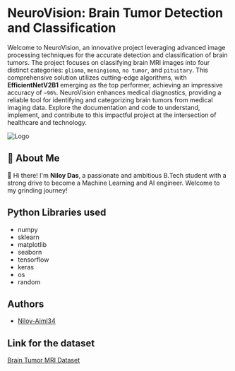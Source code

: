 
# NeuroVision: Brain Tumor Detection and Classification

Welcome to NeuroVision, an innovative project leveraging advanced image processing techniques for the accurate detection and classification of brain tumors. The project focuses on classifying brain MRI images into four distinct categories: `glioma`, `meningioma`, `no tumor`, and `pituitary`. This comprehensive solution utilizes cutting-edge algorithms, with **EfficientNetV2B1** emerging as the top performer, achieving an impressive accuracy of `~96%`. NeuroVision enhances medical diagnostics, providing a reliable tool for identifying and categorizing brain tumors from medical imaging data. Explore the documentation and code to understand, implement, and contribute to this impactful project at the intersection of healthcare and technology.












![Logo](https://www.mhsi.com/blog/wp-content/uploads/2021/06/BrainTumor-1250205787.jpg)


## 🚀 About Me
👋 Hi there! I'm **Niloy Das**, a passionate and ambitious B.Tech student with a strong drive to become a Machine Learning and AI engineer. Welcome to my grinding journey!



## Python Libraries used

- numpy
- sklearn
- matplotlib
- seaborn
- tensorflow
- keras
- os
- random


## Authors

- [Niloy-Aiml34](https://github.com/Niloy-Aiml34)


## Link for the dataset

[Brain Tumor MRI Dataset](https://www.kaggle.com/datasets/masoudnickparvar/brain-tumor-mri-dataset)




